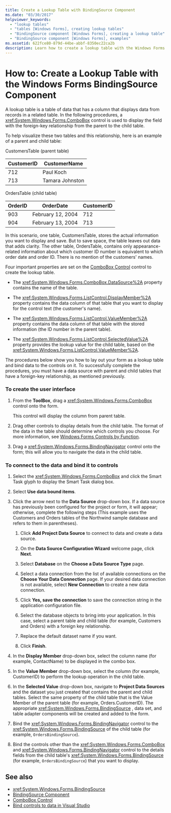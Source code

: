 ```yaml
---
title: Create a Lookup Table with BindingSource Component
ms.date: "03/30/2017"
helpviewer_keywords: 
  - "lookup tables"
  - "tables [Windows Forms], creating lookup tables"
  - "BindingSource component [Windows Forms], creating a lookup table"
  - "BindingSource component [Windows Forms], examples"
ms.assetid: 622fce80-879d-44be-abbf-8350ec22ca2b
description: Learn how to create a lookup table with the Windows Forms Binding Source component to display the field with the foreign-key relationship.
---
```

# How to: Create a Lookup Table with the Windows Forms BindingSource Component
A lookup table is a table of data that has a column that displays data from records in a related table. In the following procedures, a <xref:System.Windows.Forms.ComboBox> control is used to display the field with the foreign-key relationship from the parent to the child table.  
  
 To help visualize these two tables and this relationship, here is an example of a parent and child table:  
  
 CustomersTable (parent table)  
  
|CustomerID|CustomerName|  
|----------------|------------------|  
|712|Paul Koch|  
|713|Tamara Johnston|  
  
 OrdersTable (child table)  
  
|OrderID|OrderDate|CustomerID|  
|-------------|---------------|----------------|  
|903|February 12, 2004|712|  
|904|February 13, 2004|713|  
  
 In this scenario, one table, CustomersTable, stores the actual information you want to display and save. But to save space, the table leaves out data that adds clarity. The other table, OrdersTable, contains only appearance-related information about which customer ID number is equivalent to which order date and order ID. There is no mention of the customers' names.  
  
 Four important properties are set on the [ComboBox Control](combobox-control-windows-forms.md) control to create the lookup table.  
  
- The <xref:System.Windows.Forms.ComboBox.DataSource%2A> property contains the name of the table.  
  
- The <xref:System.Windows.Forms.ListControl.DisplayMember%2A> property contains the data column of that table that you want to display for the control text (the customer's name).  
  
- The <xref:System.Windows.Forms.ListControl.ValueMember%2A> property contains the data column of that table with the stored information (the ID number in the parent table).  
  
- The <xref:System.Windows.Forms.ListControl.SelectedValue%2A> property provides the lookup value for the child table, based on the <xref:System.Windows.Forms.ListControl.ValueMember%2A>.  
  
 The procedures below show you how to lay out your form as a lookup table and bind data to the controls on it. To successfully complete the procedures, you must have a data source with parent and child tables that have a foreign-key relationship, as mentioned previously.  
  
### To create the user interface  
  
1. From the **ToolBox**, drag a <xref:System.Windows.Forms.ComboBox> control onto the form.  
  
     This control will display the column from parent table.  
  
2. Drag other controls to display details from the child table. The format of the data in the table should determine which controls you choose. For more information, see [Windows Forms Controls by Function](windows-forms-controls-by-function.md).  
  
3. Drag a <xref:System.Windows.Forms.BindingNavigator> control onto the form; this will allow you to navigate the data in the child table.  
  
### To connect to the data and bind it to controls  
  
1. Select the <xref:System.Windows.Forms.ComboBox> and click the Smart Task glyph to display the Smart Task dialog box.  
  
2. Select **Use data bound items**.  
  
3. Click the arrow next to the **Data Source** drop-down box. If a data source has previously been configured for the project or form, it will appear; otherwise, complete the following steps (This example uses the Customers and Orders tables of the Northwind sample database and refers to them in parentheses).  
  
    1. Click **Add Project Data Source** to connect to data and create a data source.  
  
    2. On the **Data Source Configuration Wizard** welcome page, click **Next**.  
  
    3. Select **Database** on the **Choose a Data Source Type** page.  
  
    4. Select a data connection from the list of available connections on the **Choose Your Data Connection** page. If your desired data connection is not available, select **New Connection** to create a new data connection.  
  
    5. Click **Yes, save the connection** to save the connection string in the application configuration file.  
  
    6. Select the database objects to bring into your application. In this case, select a parent table and child table (for example, Customers and Orders) with a foreign key relationship.  
  
    7. Replace the default dataset name if you want.  
  
    8. Click **Finish**.  
  
4. In the **Display Member** drop-down box, select the column name (for example, ContactName) to be displayed in the combo box.  
  
5. In the **Value Member** drop-down box, select the column (for example, CustomerID) to perform the lookup operation in the child table.  
  
6. In the **Selected Value** drop-down box, navigate to **Project Data Sources** and the dataset you just created that contains the parent and child tables. Select the same property of the child table that is the Value Member of the parent table (for example, Orders.CustomerID). The appropriate <xref:System.Windows.Forms.BindingSource> , data set, and table adapter components will be created and added to the form.  
  
7. Bind the <xref:System.Windows.Forms.BindingNavigator> control to the <xref:System.Windows.Forms.BindingSource> of the child table (for example, `OrdersBindingSource`).  
  
8. Bind the controls other than the <xref:System.Windows.Forms.ComboBox> and <xref:System.Windows.Forms.BindingNavigator> control to the details fields from the child table's <xref:System.Windows.Forms.BindingSource> (for example, `OrdersBindingSource`) that you want to display.  
  
## See also

- <xref:System.Windows.Forms.BindingSource>
- [BindingSource Component](bindingsource-component.md)
- [ComboBox Control](combobox-control-windows-forms.md)
- [Bind controls to data in Visual Studio](/visualstudio/data-tools/bind-controls-to-data-in-visual-studio)
